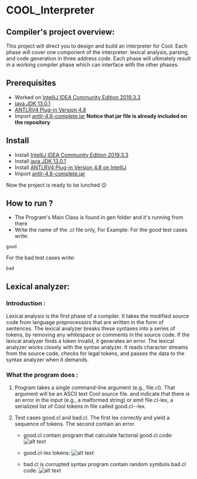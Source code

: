 # COOL_Interpreter
## Compiler's project overview:

This project will direct you to design and build an interpreter for Cool. Each phase will cover one component of the interpreter:    lexical analysis, parsing, and code generation in three address code. Each phase will ultimately result in a working compiler phase which can interface with the other phases.

## Prerequisites
- Worked on [IntelliJ IDEA Community Edition 2019.3.3](https://confluence.jetbrains.com/display/IDEADEV/IDEA+2019.3+latest+builds)
- [java JDK 13.0.1](https://www.oracle.com/java/technologies/javase-jdk13-downloads.html)
- [ANTLRV4 Plug-in Version 4.8](https://plugins.jetbrains.com/plugin/7358-antlr-v4-grammar-plugin)
- Import [antlr-4.8-complete.jar](https://www.antlr.org/download.html) **Notice that jar file is already included on the repository**

## Install
- Install [IntelliJ IDEA Community Edition 2019.3.3](https://treehouse.github.io/installation-guides/windows/intellij-idea-win.html)
- Install [java JDK 13.0.1](https://www.youtube.com/watch?v=jAXmmAr9KzU)
- Install [ANTLRV4 Plug-in Version 4.8 on IntelliJ](https://blog.dgunia.de/2017/10/26/creating-and-testing-an-antlr-parser-with-intellij-idea-or-android-studio/)
- Import [antlr-4.8-complete.jar](https://www.youtube.com/watch?v=rCFMKUtN7rM)

Now the project is ready to be lunched 😉

## How to run ?
- The Program's Main Class is found in gen folder and it's running from there
- Write the name of the .cl file only, For Example:
For the good test cases write:
```
good
```
For the bad test cases write:
```
bad
```

## Lexical analyzer:
### Introduction :
Lexical analysis is the first phase of a compiler. It takes the modified source code from language preprocessors that are written in the form of sentences. The lexical analyzer breaks these syntaxes into a series of tokens, by removing any whitespace or comments in the source code.
If the lexical analyzer finds a token invalid, it generates an error. The lexical analyzer works closely with the syntax analyzer. It reads character streams from the source code, checks for legal tokens, and passes the data to the syntax analyzer when it demands.

### What the program does :

1) Program takes a single command-line argument (e.g., file.cl). That argument will be an ASCII text Cool source file. and indicate that there is an error in the input (e.g., a malformed string) or emit file.cl-lex, a serialized list of Cool tokens in file called good.cl--lex.

2) Test cases good.cl and bad.cl. The first lex correctly and yield a sequence of tokens. The second contain an error.
    - good.cl contain program that calculate factorial
     good.cl code: 
    ![alt text](https://github.com/Mustafa-Taha/Cool-Lexer/blob/master/testcases/good.cl.png "Input : good.cl code")
    
    - good.cl-lex tokens: 
    ![alt text](https://github.com/Mustafa-Taha/Cool-Lexer/blob/master/testcases/good.cl-lex.png "Output : good.cl-lex")
    - bad.cl is corrupted syntax program contain random symbols
    bad.cl code: 
    ![alt text](https://github.com/Mustafa-Taha/Cool-Lexer/blob/master/testcases/bad.cl.png "Input & Output : bad.cl code")



